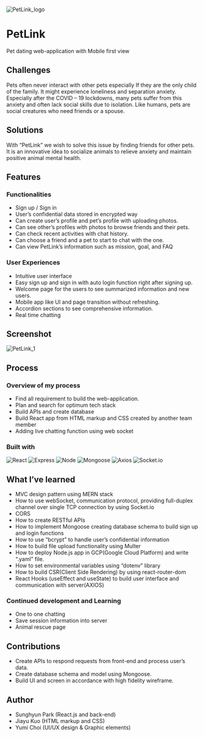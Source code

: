 ![PetLink_logo](https://github.com/oliveguy/live-chat-app/assets/103153516/7fd40872-befc-4ade-ba4f-dc8e97093245)
# PetLink
Pet dating web-application with Mobile first view

## Challenges
Pets often never interact with other pets especially If they are the only child of the family. It might experience loneliness and separation anxiety. Especially after the COVID – 19 lockdowns, many pets suffer from this anxiety and often lack social skills due to isolation. Like humans, pets are social creatures who need friends or a spouse.

## Solutions
With “PetLink” we wish to solve this issue by finding friends for other pets. It is an innovative idea to socialize animals to relieve anxiety and maintain positive animal mental health.

## Features
### Functionalities
-	Sign up / Sign in
-	User’s confidential data stored in encrypted way
-	Can create user’s profile and pet’s profile with uploading photos.
-	Can see other’s profiles with photos to browse friends and their pets.
-	Can check recent activities with chat history.
-	Can choose a friend and a pet to start to chat with the one.
-	Can view PetLink’s information such as mission, goal, and FAQ

### User Experiences
-	Intuitive user interface
-	Easy sign up and sign in with auto login function right after signing up.
-	Welcome page for the users to see summarized information and new users.
-	Mobile app like UI and page transition without refreshing.
-	Accordion sections to see comprehensive information.
-	Real time chatting 

## Screenshot
![PetLink_1](https://github.com/oliveguy/live-chat-app/assets/103153516/45c54db4-8ad1-441f-bc58-72dc570671c0)

## Process
### Overview of my process
-	Find all requirement to build the web-application.
-	Plan and search for optimum tech stack
-	Build APIs and create database
-	Build React app from HTML markup and CSS created by another team member
-	Adding live chatting function using web socket

### Built with
![React](https://img.shields.io/badge/-React-222222?style=for-the-badge&logo=react)
![Express](https://img.shields.io/badge/-Express-darkblue?style=for-the-badge&logo=Express&logoColor=white)
![Node](https://img.shields.io/badge/-Nodejs-blue?style=for-the-badge&logo=Node.js&logoColor=white)
![Mongoose](https://img.shields.io/badge/-Mongoose-green?style=for-the-badge&logo=Mongoose&logoColor=white)
![Axios](https://img.shields.io/badge/-Axios-222222?style=for-the-badge&logo=Axios)
![Socket.io](https://img.shields.io/badge/-Socket.io-red?style=for-the-badge&logo=Socket.io&logoColor=white)

## What I’ve learned
- MVC design pattern using MERN stack
-	How to use webSocket, communication protocol, providing full-duplex channel over single TCP connection by using Socket.io
-	CORS
-	How to create RESTful APIs
-	How to implement Mongoose creating database schema to build sign up and login functions
-	How to use “bcrypt” to handle user’s confidential information
-	How to build file upload functionality using Multer
-	How to deploy Node.js app in GCP(Google Cloud Platform) and write “.yaml” file.
-	How to set environmental variables using “dotenv” library
-	How to build CSR(Client Side Rendering) by using react-router-dom
-	React Hooks (useEffect and useState) to build user interface and communication with server(AXIOS)

### Continued development and Learning
-	One to one chatting
-	Save session information into server
-	Animal rescue page


## Contributions
-	Create APIs to respond requests from front-end and process user’s data.
-	Create database schema and model using Mongoose.
-	Build UI and screen in accordance with high fidelity wireframe. 

## Author
-	Sunghyun Park (React.js and back-end)
-	Jiayu Kuo (HTML markup and CSS)
-	Yumi Choi (UI/UX design & Graphic elements)

